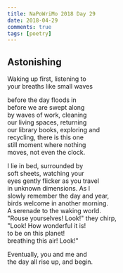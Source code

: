 ```yaml
---  
title: NaPoWriMo 2018 Day 29  
date: 2018-04-29 
comments: true  
tags: [poetry]
---  
```


## Astonishing  

Waking up first, listening to  
your breaths like small waves  

before the day floods in  
before we are swept along  
by waves of work, cleaning  
our living spaces, returning  
our library books, exploring and  
recycling, there is this one  
still moment where nothing  
moves, not even the clock.  

I lie in bed, surrounded by  
soft sheets, watching your  
eyes gently flicker as you travel  
in unknown dimensions. As I  
slowly remember the day and year,  
birds welcome in another morning.  
A serenade to the waking world.  
"Rouse yourselves! Look!" they chirp,  
"Look! How wonderful it is!  
to be on this planet!  
breathing this air! Look!"  

Eventually, you and me and  
the day all rise up, and begin.  
